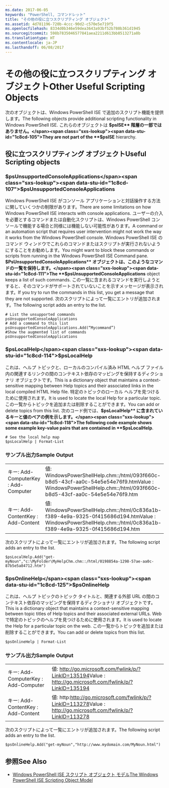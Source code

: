 ```yaml
---
ms.date: 2017-06-05
keywords: "PowerShell, コマンドレット"
title: "その他の役に立つスクリプティング オブジェクト"
ms.assetid: 4d781196-720b-4ccc-90d2-c570e5e719f5
ms.openlocfilehash: 8334d0b346e59dea3643a93bf52b780b361d1945
ms.sourcegitcommit: 598b7835046577841aea2211d613bb8513271a8b
ms.translationtype: HT
ms.contentlocale: ja-JP
ms.lasthandoff: 06/08/2017
---
```

# <a name="other-useful-scripting-objects"></a><span data-ttu-id="1c8cd-103">その他の役に立つスクリプティング オブジェクト</span><span class="sxs-lookup"><span data-stu-id="1c8cd-103">Other Useful Scripting Objects</span></span>
  <span data-ttu-id="1c8cd-104">次のオブジェクトは、Windows PowerShell ISE で追加のスクリプト機能を提供します。</span><span class="sxs-lookup"><span data-stu-id="1c8cd-104">The following objects provide additional scripting functionality in Windows PowerShell ISE.</span></span> <span data-ttu-id="1c8cd-105">これらのオブジェクトは **$psISE** 階層の一部ではありません。</span><span class="sxs-lookup"><span data-stu-id="1c8cd-105">They are not part of the **$psISE** hierarchy.</span></span>

## <a name="useful-scripting-objects"></a><span data-ttu-id="1c8cd-106">役に立つスクリプティング オブジェクト</span><span class="sxs-lookup"><span data-stu-id="1c8cd-106">Useful Scripting objects</span></span>

### <a name="psunsupportedconsoleapplications"></a><span data-ttu-id="1c8cd-107">$psUnsupportedConsoleApplications</span><span class="sxs-lookup"><span data-stu-id="1c8cd-107">$psUnsupportedConsoleApplications</span></span>
 <span data-ttu-id="1c8cd-108">Windows PowerShell ISE がコンソール アプリケーションと対話操作する方法に関していくつかの制限があります。</span><span class="sxs-lookup"><span data-stu-id="1c8cd-108">There are some limitations on how Windows PowerShell ISE interacts with console applications.</span></span> <span data-ttu-id="1c8cd-109">ユーザーの介入を必要とするコマンドまたは自動化スクリプトは、Windows PowerShell コンソールで機能する場合と同様には機能しない可能性があります。</span><span class="sxs-lookup"><span data-stu-id="1c8cd-109">A command or an automation script that requires user intervention might not work the way it works from the Windows PowerShell console.</span></span> <span data-ttu-id="1c8cd-110">Windows PowerShell ISE のコマンド ウィンドウでこれらのコマンドまたはスクリプトが実行されないようにすることをお勧めします。</span><span class="sxs-lookup"><span data-stu-id="1c8cd-110">You might want to block these commands or scripts from running in the Windows PowerShell ISE Command pane.</span></span> <span data-ttu-id="1c8cd-111">**$PsUnsupportedConsoleApplications** オブジェクトは、このようなコマンドの一覧を保持します。</span><span class="sxs-lookup"><span data-stu-id="1c8cd-111">The **$psUnsupportedConsoleApplications** object keeps a list of such commands.</span></span> <span data-ttu-id="1c8cd-112">この一覧に含まれるコマンドを実行しようとすると、そのコマンドがサポートされていないことを示すメッセージが表示されます。</span><span class="sxs-lookup"><span data-stu-id="1c8cd-112">If you try to run the commands in this list, you get a message that they are not supported.</span></span> <span data-ttu-id="1c8cd-113">次のスクリプトによって一覧にエントリが追加されます。</span><span class="sxs-lookup"><span data-stu-id="1c8cd-113">The following script adds an entry to the list.</span></span>

```
# List the unsupported commands
psUnsupportedConsoleApplications
# Add a command to this list
psUnsupportedConsoleApplications.Add(“Mycommand”)
#Show the augmented list of commands
psUnsupportedConsoleApplications

```

### <a name="pslocalhelp"></a><span data-ttu-id="1c8cd-114">$psLocalHelp</span><span class="sxs-lookup"><span data-stu-id="1c8cd-114">$psLocalHelp</span></span>
 <span data-ttu-id="1c8cd-115">これは、ヘルプ トピックと、ローカルのコンパイル済み HTML ヘルプ ファイル内の関連するリンクの間のコンテキスト依存のマッピングを保持するディクショナリ オブジェクトです。</span><span class="sxs-lookup"><span data-stu-id="1c8cd-115">This is a dictionary object that maintains a context-sensitive mapping between Help topics and their associated links in the local compiled HTML Help file.</span></span> <span data-ttu-id="1c8cd-116">特定のトピックのローカル ヘルプを見つけるために使用されます。</span><span class="sxs-lookup"><span data-stu-id="1c8cd-116">It is used to locate the local Help for a particular topic.</span></span> <span data-ttu-id="1c8cd-117">この一覧からトピックを追加または削除することができます。</span><span class="sxs-lookup"><span data-stu-id="1c8cd-117">You can add or delete topics from this list.</span></span> <span data-ttu-id="1c8cd-118">次のコード例では、**$psLocalHelp** に含まれているキーと値のペアの例を示します。</span><span class="sxs-lookup"><span data-stu-id="1c8cd-118">The following code example shows some example key-value pairs that are contained in **$psLocalHelp**.</span></span>

```
# See the local help map
$psLocalHelp | Format-List

```

### <a name="sample-output"></a><span data-ttu-id="1c8cd-119">サンプル出力</span><span class="sxs-lookup"><span data-stu-id="1c8cd-119">Sample Output</span></span>

|||
|-|-|
|<span data-ttu-id="1c8cd-120">キー: Add-Computer</span><span class="sxs-lookup"><span data-stu-id="1c8cd-120">Key : Add-Computer</span></span>|<span data-ttu-id="1c8cd-121">値: WindowsPowerShellHelp.chm::/html/093f660c-b8d5-43cf-aa0c-54e5e54e76f9.htm</span><span class="sxs-lookup"><span data-stu-id="1c8cd-121">Value : WindowsPowerShellHelp.chm::/html/093f660c-b8d5-43cf-aa0c-54e5e54e76f9.htm</span></span>|
|<span data-ttu-id="1c8cd-122">キー: Add-Content</span><span class="sxs-lookup"><span data-stu-id="1c8cd-122">Key : Add-Content</span></span>|<span data-ttu-id="1c8cd-123">値: WindowsPowerShellHelp.chm::/html/0c836a1b-f389-4e9a-9325-0f415686d194.htm</span><span class="sxs-lookup"><span data-stu-id="1c8cd-123">Value : WindowsPowerShellHelp.chm::/html/0c836a1b-f389-4e9a-9325-0f415686d194.htm</span></span>|

 <span data-ttu-id="1c8cd-124">次のスクリプトによって一覧にエントリが追加されます。</span><span class="sxs-lookup"><span data-stu-id="1c8cd-124">The following script adds an entry to the list.</span></span>

```
$psLocalHelp.Add("get-myNoun","c:\MyFolder\MyHelpChm.chm::/html/0198854a-1298-57ae-aa0c-87b5e5a84712.htm")
```

### <a name="psonlinehelp"></a><span data-ttu-id="1c8cd-125">$psOnlineHelp</span><span class="sxs-lookup"><span data-stu-id="1c8cd-125">$psOnlineHelp</span></span>
 <span data-ttu-id="1c8cd-126">これは、ヘルプ トピックのトピック タイトルと、関連する外部 URL の間のコンテキスト依存のマッピングを保持するディクショナリ オブジェクトです。</span><span class="sxs-lookup"><span data-stu-id="1c8cd-126">This is a dictionary object that maintains a context-sensitive mapping between topic titles of Help topics and their associated external URLs.</span></span> <span data-ttu-id="1c8cd-127">Web で特定のトピックのヘルプを見つけるために使用されます。</span><span class="sxs-lookup"><span data-stu-id="1c8cd-127">It is used to locate the Help for a particular topic on the web.</span></span> <span data-ttu-id="1c8cd-128">この一覧からトピックを追加または削除することができます。</span><span class="sxs-lookup"><span data-stu-id="1c8cd-128">You can add or delete topics from this list.</span></span>

```
$psOnlineHelp | Format-List

```

### <a name="sample-output"></a><span data-ttu-id="1c8cd-129">サンプル出力</span><span class="sxs-lookup"><span data-stu-id="1c8cd-129">Sample Output</span></span>

|||
|-|-|
|<span data-ttu-id="1c8cd-130">キー: Add-Computer</span><span class="sxs-lookup"><span data-stu-id="1c8cd-130">Key : Add-Computer</span></span>|<span data-ttu-id="1c8cd-131">値: http://go.microsoft.com/fwlink/p/?LinkID=135194</span><span class="sxs-lookup"><span data-stu-id="1c8cd-131">Value : http://go.microsoft.com/fwlink/p/?LinkID=135194</span></span>|
|<span data-ttu-id="1c8cd-132">キー: Add-Content</span><span class="sxs-lookup"><span data-stu-id="1c8cd-132">Key : Add-Content</span></span>|<span data-ttu-id="1c8cd-133">値: http:http://go.microsoft.com/fwlink/p/?LinkID=113278</span><span class="sxs-lookup"><span data-stu-id="1c8cd-133">Value : http://go.microsoft.com/fwlink/p/?LinkID=113278</span></span>|

 <span data-ttu-id="1c8cd-134">次のスクリプトによって一覧にエントリが追加されます。</span><span class="sxs-lookup"><span data-stu-id="1c8cd-134">The following script adds an entry to the list.</span></span>

```
$psOnlineHelp.Add("get-myNoun","http://www.mydomain.com/MyNoun.html")
```

## <a name="see-also"></a><span data-ttu-id="1c8cd-135">参照</span><span class="sxs-lookup"><span data-stu-id="1c8cd-135">See Also</span></span>
- [<span data-ttu-id="1c8cd-136">Windows PowerShell ISE スクリプト オブジェクト モデル</span><span class="sxs-lookup"><span data-stu-id="1c8cd-136">The Windows PowerShell ISE Scripting Object Model</span></span>](../../core-powershell/ise/The-Windows-PowerShell-ISE-Scripting-Object-Model.md)

  
